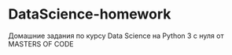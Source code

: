 # DataScience-homework
Домашние задания по курсу Data Science на Python 3 с нуля от MASTERS OF CODE
